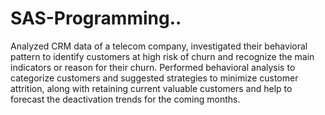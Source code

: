# SAS-Programming..
Analyzed CRM data of a telecom company, investigated their behavioral pattern to identify customers at high risk of churn and recognize the main indicators or reason for their churn. Performed behavioral analysis to categorize customers and suggested strategies to minimize customer attrition, along with retaining current valuable customers and help to forecast the deactivation trends for the coming months.
